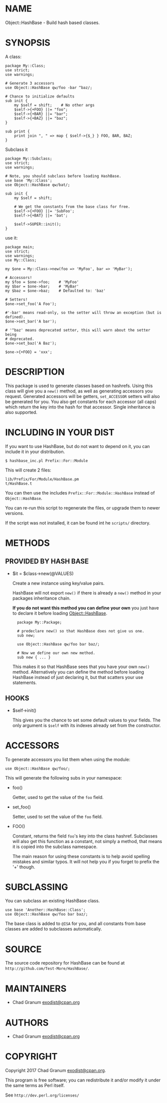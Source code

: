 # NAME

Object::HashBase - Build hash based classes.

# SYNOPSIS

A class:

    package My::Class;
    use strict;
    use warnings;

    # Generate 3 accessors
    use Object::HashBase qw/foo -bar ^baz/;

    # Chance to initialize defaults
    sub init {
        my $self = shift;    # No other args
        $self->{+FOO} ||= "foo";
        $self->{+BAR} ||= "bar";
        $self->{+BAZ} ||= "baz";
    }

    sub print {
        print join ", " => map { $self->{$_} } FOO, BAR, BAZ;
    }

Subclass it

    package My::Subclass;
    use strict;
    use warnings;

    # Note, you should subclass before loading HashBase.
    use base 'My::Class';
    use Object::HashBase qw/bat/;

    sub init {
        my $self = shift;

        # We get the constants from the base class for free.
        $self->{+FOO} ||= 'SubFoo';
        $self->{+BAT} ||= 'bat';

        $self->SUPER::init();
    }

use it:

    package main;
    use strict;
    use warnings;
    use My::Class;

    my $one = My::Class->new(foo => 'MyFoo', bar => 'MyBar');

    # Accessors!
    my $foo = $one->foo;    # 'MyFoo'
    my $bar = $one->bar;    # 'MyBar'
    my $baz = $one->baz;    # Defaulted to: 'baz'

    # Setters!
    $one->set_foo('A Foo');

    #'-bar' means read-only, so the setter will throw an exception (but is defined).
    $one->set_bar('A bar');

    # '^baz' means deprecated setter, this will warn about the setter being
    # deprecated.
    $one->set_baz('A Baz');

    $one->{+FOO} = 'xxx';

# DESCRIPTION

This package is used to generate classes based on hashrefs. Using this class
will give you a `new()` method, as well as generating accessors you request.
Generated accessors will be getters, `set_ACCESSOR` setters will also be
generated for you. You also get constants for each accessor (all caps) which
return the key into the hash for that accessor. Single inheritance is also
supported.

# INCLUDING IN YOUR DIST

If you want to use HashBase, but do not want to depend on it, you can include
it in your distribution.

    $ hashbase_inc.pl Prefix::For::Module

This will create 2 files:

    lib/Prefix/For/Module/HashBase.pm
    t/HashBase.t

You can then use the includes `Prefix::For::Module::HashBase` instead of
`Object::HashBase`.

You can re-run this script to regenerate the files, or upgrade them to newer
versions.

If the script was not installed, it can be found int he `scripts/` directory.

# METHODS

## PROVIDED BY HASH BASE

- $it = $class->new(@VALUES)

    Create a new instance using key/value pairs.

    HashBase will not export `new()` if there is already a `new()` method in your
    packages inheritance chain.

    **If you do not want this method you can define your own** you just have to
    declare it before loading [Object::HashBase](https://metacpan.org/pod/Object::HashBase).

        package My::Package;

        # predeclare new() so that HashBase does not give us one.
        sub new;

        use Object::HashBase qw/foo bar baz/;

        # Now we define our own new method.
        sub new { ... }

    This makes it so that HashBase sees that you have your own `new()` method.
    Alternatively you can define the method before loading HashBase instead of just
    declaring it, but that scatters your use statements.

## HOOKS

- $self->init()

    This gives you the chance to set some default values to your fields. The only
    argument is `$self` with its indexes already set from the constructor.

# ACCESSORS

To generate accessors you list them when using the module:

    use Object::HashBase qw/foo/;

This will generate the following subs in your namespace:

- foo()

    Getter, used to get the value of the `foo` field.

- set\_foo()

    Setter, used to set the value of the `foo` field.

- FOO()

    Constant, returns the field `foo`'s key into the class hashref. Subclasses will
    also get this function as a constant, not simply a method, that means it is
    copied into the subclass namespace.

    The main reason for using these constants is to help avoid spelling mistakes
    and similar typos. It will not help you if you forget to prefix the '+' though.

# SUBCLASSING

You can subclass an existing HashBase class.

    use base 'Another::HashBase::Class';
    use Object::HashBase qw/foo bar baz/;

The base class is added to `@ISA` for you, and all constants from base classes
are added to subclasses automatically.

# SOURCE

The source code repository for HashBase can be found at
`http://github.com/Test-More/HashBase/`.

# MAINTAINERS

- Chad Granum <exodist@cpan.org>

# AUTHORS

- Chad Granum <exodist@cpan.org>

# COPYRIGHT

Copyright 2017 Chad Granum <exodist@cpan.org>.

This program is free software; you can redistribute it and/or
modify it under the same terms as Perl itself.

See `http://dev.perl.org/licenses/`
